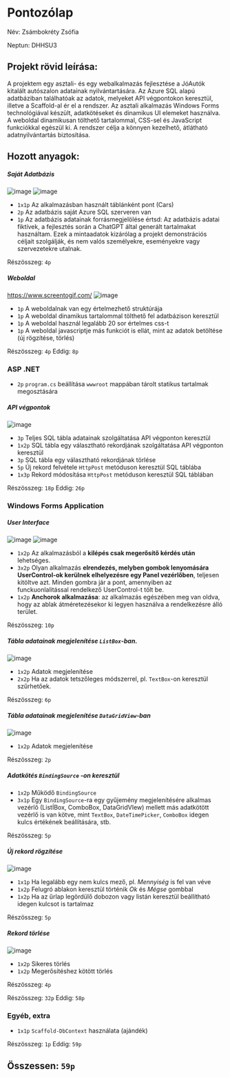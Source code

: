 # Pontozólap 

Név: Zsámbokréty Zsófia

Neptun: DHHSU3

## Projekt rövid leírása:

A projektem egy asztali- és egy webalkalmazás fejlesztése a JóAutók kitalált autószalon adatainak nyilvántartására. Az Azure SQL alapú adatbáziban találhatóak az adatok, melyeket API végpontokon keresztül, illetve a Scaffold-al ér el a rendszer. Az asztali alkalmazás Windows Forms technológiával készült, adatkötéseket és dinamikus UI elemeket használva. A weboldal dinamikusan tölthető tartalommal, CSS-sel és JavaScript funkciókkal egészül ki. A rendszer célja a könnyen kezelhető, átlátható adatnyilvántartás biztosítása.

## Hozott anyagok:

##### Saját Adatbázis
![image](https://github.com/user-attachments/assets/7bb7f95a-560a-4611-9f18-56c63fb77ceb)
![image](https://github.com/user-attachments/assets/55f43ef6-cbf5-421d-ab93-1fb87e596e77)

-   `1x1p`  Az alkalmazásban használt táblánként pont (Cars)
-   `2p`  Az adatbázis saját Azure SQL szerveren van
-   `1p`  Az adatbázis adatainak forrásmegjelölése értsd: 
                          Az adatbázis adatai fiktívek, a fejlesztés során a ChatGPT által generált tartalmakat használtam. Ezek a mintaadatok kizárólag a projekt demonstrációs céljait szolgálják, és nem valós személyekre, eseményekre vagy szervezetekre utalnak.

Részösszeg:  `4p`

##### Weboldal
https://www.screentogif.com/
![image](https://github.com/user-attachments/assets/b52f97f3-29d3-459b-9d1d-8a1c299f3e4b)

-   `1p`  A weboldalnak van egy értelmezhető struktúrája
-   `1p`  A weboldal dinamikus tartalommal tölthető fel adatbázison keresztül
-   `1p`  A weboldal használ legalább 20 sor értelmes css-t
-   `1p`  A weboldal javascriptje más funkciót is ellát, mint az adatok betöltése (új rögzítése, törlés)

Részösszeg:  `4p`  Eddig:  `8p`

### ASP .NET

-   `2p`  `program.cs`  beállítása  `wwwroot`  mappában tárolt statikus tartalmak megosztására

##### API végpontok

![image](https://github.com/user-attachments/assets/2615968d-a074-4713-bd0b-834109ea4566)

-   `3p`  Teljes SQL tábla adatainak szolgáltatása API végponton keresztül 
-   `1x2p`  SQL tábla egy választható rekordjának szolgáltatása API végponton keresztül 
-   `3p`  SQL tábla egy választható rekordjának törlése 
-   `5p`  Új rekord felvétele  `HttpPost`  metóduson keresztül SQL táblába 
-   `1x3p`  Rekord módosítása  `HttpPost`  metóduson keresztül SQL táblában 

Részösszeg:  `18p`  Eddig:  `26p`

### Windows Forms Application

##### User Interface 
![image](https://github.com/user-attachments/assets/18d487e9-675a-4394-8bd0-a24469fd28e9)
![image](https://github.com/user-attachments/assets/fe71264b-5d1e-48ba-b503-d323f828e566)

- `1x2p` Az alkalmazásból a **kilépés csak megerősítő kérdés után** lehetséges. 
- `3x2p` Olyan alkalmazás **elrendezés, melyben gombok lenyomására UserControl-ok kerülnek elhelyezésre egy Panel vezérlőben**, teljesen kitöltve azt. Minden gombra jár a pont, amennyiben az funckuonlalitással rendelkező UserControl-t tölt be. 
- `1x2p` **Anchorok alkalmazása**: az alkalmazás egészében meg van oldva, hogy az ablak átméretezésekor ki legyen használva a rendelkezésre álló terület.

Részösszeg:  `10p`

##### Tábla adatainak megjelenítése `ListBox`-ban. 
![image](https://github.com/user-attachments/assets/12738ad5-72a0-4efd-9ee6-6778eae35bf7)

- `1x2p` Adatok  megjelenítése 
- `2x2p` Ha az adatok tetszőleges módszerrel, pl. `TextBox`-on keresztül szűrhetőek.

Részösszeg:  `6p`

##### Tábla adatainak megjelenítése `DataGridView`-ban 
![image](https://github.com/user-attachments/assets/14929a8a-818b-4f81-b17d-8a46da1179f3)

- `1x2p` Adatok  megjelenítése

Részösszeg:  `2p`  

##### Adatkötés `BindingSource` -on keresztül

- `1x2p` Működő  `BindingSource` 
- `3x1p` Egy `BindingSource`-ra egy gyűjemény megjelenítésére alkalmas vezérlő (ListÍBox, ComboBox, DataGridVIew) mellett más adatkötött vezérlő is van kötve, mint `TextBox`, `DateTimePicker`, `ComboBox` idegen kulcs értékének beállítására, stb.

Részösszeg:  `5p`  

##### Új rekord rögzítése 
![image](https://github.com/user-attachments/assets/533c5e4e-99d2-4ad4-b5b8-650ffa65d3fb)

- `1x1p` Ha legalább egy nem kulcs mező, pl. _Mennyiség_ is fel van véve
- `1x2p` Felugró ablakon keresztül történik _Ok_ és _Mégse_ gombbal
- `1x2p` Ha az űrlap legördülő dobozon vagy listán keresztül beállítható idegen kulcsot is tartalmaz

Részösszeg:  `5p`  

#####  Rekord törlése 
![image](https://github.com/user-attachments/assets/a90394ab-df04-4bdd-89de-5cdc7bc1105f)

- `1x2p` Sikeres törlés
- `1x2p` Megerősítéshez kötött törlés

Részösszeg:  `4p`  

Részösszeg:  `32p`  Eddig:  `58p`

### Egyéb, extra

- `1x1p`  `Scaffold-DbContext` használata (ajándék)

Részösszeg:  `1p`  Eddig:  `59p`

## Összessen:  `59p`
